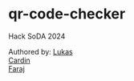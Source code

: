 # qr-code-checker
Hack SoDA 2024

Authored by: <bs />
[Lukas](https://github.com/lukaschiu) <br /> 
[Cardin](https://github.com/cachng) <br />
[Faraj](https://github.com/Farajjj)

